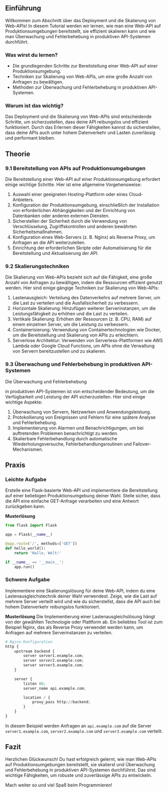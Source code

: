 ## Einführung
Willkommen zum Abschnitt über das Deployment und die Skalierung von Web-APIs! In diesem Tutorial werden wir lernen, wie man eine Web-API auf Produktionsumgebungen bereitstellt, sie effizient skalieren kann und wie man Überwachung und Fehlerbehebung in produktiven API-Systemen durchführt.

### Was wirst du lernen?
- Die grundlegenden Schritte zur Bereitstellung einer Web-API auf einer Produktionsumgebung.
- Techniken zur Skalierung von Web-APIs, um eine große Anzahl von Anfragen zu bewältigen.
- Methoden zur Überwachung und Fehlerbehebung in produktiven API-Systemen.

### Warum ist das wichtig?
Das Deployment und die Skalierung von Web-APIs sind entscheidende Schritte, um sicherzustellen, dass deine API reibungslos und effizient funktioniert. Durch das Erlernen dieser Fähigkeiten kannst du sicherstellen, dass deine APIs auch unter hohem Datenverkehr und Lasten zuverlässig und performant bleiben.

## Theorie

### 9.1 Bereitstellung von APIs auf Produktionsumgebungen
Die Bereitstellung einer Web-API auf einer Produktionsumgebung erfordert einige wichtige Schritte. Hier ist eine allgemeine Vorgehensweise:

1. Auswahl einer geeigneten Hosting-Plattform oder eines Cloud-Anbieters.
2. Konfiguration der Produktionsumgebung, einschließlich der Installation von erforderlichen Abhängigkeiten und der Einrichtung von Datenbanken oder anderen externen Diensten.
3. Sicherstellen der Sicherheit durch die Verwendung von Verschlüsselung, Zugriffskontrollen und anderen bewährten Sicherheitsmaßnahmen.
4. Konfiguration eines Web-Servers (z. B. Nginx) als Reverse Proxy, um Anfragen an die API weiterzuleiten.
5. Einrichtung der erforderlichen Skripte oder Automatisierung für die Bereitstellung und Aktualisierung der API.

### 9.2 Skalierungstechniken
Die Skalierung von Web-APIs bezieht sich auf die Fähigkeit, eine große Anzahl von Anfragen zu bewältigen, indem die Ressourcen effizient genutzt werden. Hier sind einige gängige Techniken zur Skalierung von Web-APIs:

1. Lastenausgleich: Verteilung des Datenverkehrs auf mehrere Server, um die Last zu verteilen und die Ausfallsicherheit zu verbessern.
2. Horizontale Skalierung: Hinzufügen weiterer Serverinstanzen, um die Leistungsfähigkeit zu erhöhen und die Last zu verteilen.
3. Vertikale Skalierung: Erhöhen der Ressourcen (z. B. CPU, RAM) auf einem einzelnen Server, um die Leistung zu verbessern.
4. Containerisierung: Verwendung von Containertechnologien wie Docker, um die Bereitstellung und Skalierung von APIs zu erleichtern.
5. Serverlose Architektur: Verwenden von Serverless-Plattformen wie AWS Lambda oder Google Cloud Functions, um APIs ohne die Verwaltung von Servern bereitzustellen und zu skalieren.

### 9.3 Überwachung und Fehlerbehebung in produktiven API-Systemen
Die Überwachung und Fehlerbehebung

 in produktiven API-Systemen ist von entscheidender Bedeutung, um die Verfügbarkeit und Leistung der API sicherzustellen. Hier sind einige wichtige Aspekte:

1. Überwachung von Servern, Netzwerken und Anwendungsleistung.
2. Protokollierung von Ereignissen und Fehlern für eine spätere Analyse und Fehlerbehebung.
3. Implementierung von Alarmen und Benachrichtigungen, um bei auftretenden Problemen benachrichtigt zu werden.
4. Skalierbare Fehlerbehandlung durch automatische Wiederholungsversuche, Fehlerbehandlungsroutinen und Failover-Mechanismen.

## Praxis

### Leichte Aufgabe
Erstelle eine Flask-basierte Web-API und implementiere die Bereitstellung auf einer beliebigen Produktionsumgebung deiner Wahl. Stelle sicher, dass die API eine einfache GET-Anfrage verarbeiten und eine Antwort zurückgeben kann.

**Musterlösung**
```python
from flask import Flask

app = Flask(__name__)

@app.route('/', methods=['GET'])
def hello_world():
    return 'Hallo, Welt!'

if __name__ == '__main__':
    app.run()
```

### Schwere Aufgabe
Implementiere eine Skalierungslösung für deine Web-API, indem du eine Lastenausgleichstechnik deiner Wahl verwendest. Zeige, wie die Last auf mehrere Server verteilt wird und wie du sicherstellst, dass die API auch bei hohem Datenverkehr reibungslos funktioniert.

**Musterlösung**
Die Implementierung einer Lastenausgleichslösung hängt von der gewählten Technologie oder Plattform ab. Ein beliebtes Tool ist zum Beispiel Nginx, das als Reverse Proxy verwendet werden kann, um Anfragen auf mehrere Serverinstanzen zu verteilen.

```python
# Nginx-Konfiguration
http {
    upstream backend {
        server server1.example.com;
        server server2.example.com;
        server server3.example.com;
    }

    server {
        listen 80;
        server_name api.example.com;

        location / {
            proxy_pass http://backend;
        }
    }
}
```

In diesem Beispiel werden Anfragen an `api.example.com` auf die Server `server1.example.com`, `server2.example.com` und `server3.example.com` verteilt.

## Fazit
Herzlichen Glückwunsch! Du hast erfolgreich gelernt, wie man Web-APIs auf Produktionsumgebungen bereitstellt, sie skalierst und Überwachung und Fehlerbehebung in produktiven API-Systemen durchführst. Das sind wichtige Fähigkeiten, um robuste und zuverlässige APIs zu entwickeln.

Mach weiter so und viel Spaß beim Programmieren!